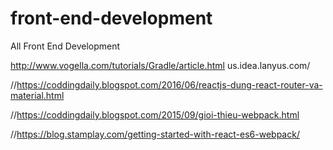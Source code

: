 # front-end-development
All Front End Development

http://www.vogella.com/tutorials/Gradle/article.html
us.idea.lanyus.com/

//https://coddingdaily.blogspot.com/2016/06/reactjs-dung-react-router-va-material.html

//https://coddingdaily.blogspot.com/2015/09/gioi-thieu-webpack.html

//https://blog.stamplay.com/getting-started-with-react-es6-webpack/
